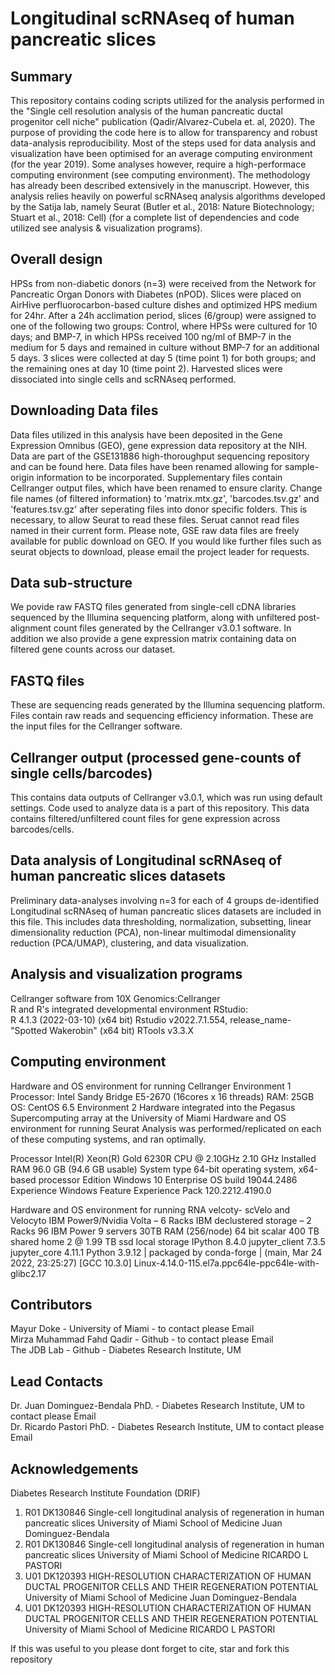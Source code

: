 # Longitudinal scRNAseq of human pancreatic slices

Summary
--------
This repository contains coding scripts utilized for the analysis performed in the "Single cell resolution analysis of the human pancreatic ductal progenitor cell niche" publication (Qadir/Alvarez-Cubela et. al, 2020). The purpose of providing the code here is to allow for transparency and robust data-analysis reproducibility. Most of the steps used for data analysis and visualization have been optimised for an average computing environment (for the year 2019). Some analyses however, require a high-performace computing environment (see computing environment). The methodology has already been described extensively in the manuscript. However, this analysis relies heavily on powerful scRNAseq analysis algorithms developed by the Satija lab, namely Seurat (Butler et al., 2018: Nature Biotechnology; Stuart et al., 2018: Cell) (for a complete list of dependencies and code utilized see analysis & visualization programs).

Overall design
----------------
HPSs from non-diabetic donors (n=3) were received from the Network for Pancreatic Organ Donors with Diabetes (nPOD). Slices were placed on AirHive perfluorocarbon-based culture dishes and optimized HPS medium for 24hr. After a 24h acclimation period, slices (6/group) were assigned to one of the following two groups: Control, where HPSs were cultured for 10 days; and BMP-7, in which HPSs received 100 ng/ml of BMP-7 in the medium for 5 days and remained in culture without BMP-7 for an additional 5 days. 3 slices were collected at day 5 (time point 1) for both groups; and the remaining ones at day 10 (time point 2). Harvested slices were dissociated into single cells and scRNAseq performed.

Downloading Data files
-----------------------------
Data files utilized in this analysis have been deposited in the Gene Expression Omnibus (GEO), gene expression data repository at the NIH. Data are part of the GSE131886 high-thoroughput sequencing repository and can be found here. Data files have been renamed allowing for sample-origin information to be incorporated. Supplementary files contain Cellranger output files, which have been renamed to ensure clarity. Change file names (of filtered information) to 'matrix.mtx.gz', 'barcodes.tsv.gz' and 'features.tsv.gz' after seperating files into donor specific folders. This is necessary, to allow Seurat to read these files. Seruat cannot read files named in their current form. Please note, GSE raw data files are freely available for public download on GEO. If you would like further files such as seurat objects to download, please email the project leader for requests.

Data sub-structure
------------------------
We povide raw FASTQ files generated from single-cell cDNA libraries sequenced by the Illumina sequencing platform, along with unfiltered post-alignment count files generated by the Cellranger v3.0.1 software. In addition we also provide a gene expression matrix containing data on filtered gene counts across our dataset.

FASTQ files
------------------
These are sequencing reads generated by the Illumina sequencing platform. Files contain raw reads and sequencing efficiency information. These are the input files for the Cellranger software.

Cellranger output (processed gene-counts of single cells/barcodes)
---------------------------------------------------
This contains data outputs of Cellranger v3.0.1, which was run using default settings. Code used to analyze data is a part of this repository. This data contains filtered/unfiltered count files for gene expression across barcodes/cells.

Data analysis of Longitudinal scRNAseq of human pancreatic slices datasets
----------------------------------------------------------------------------------------
Preliminary data-analyses involving n=3 for each of 4 groups de-identified Longitudinal scRNAseq of human pancreatic slices datasets are included in this file. This includes data thresholding, normalization, subsetting, linear dimensionality reduction (PCA), non-linear multimodal dimensionality reduction (PCA/UMAP), clustering, and data visualization.

Analysis and visualization programs
--------------------------------------------
Cellranger software from 10X Genomics:Cellranger  
R and R's integrated developmental environment RStudio:     
R 4.1.3 (2022-03-10) (x64 bit)
Rstudio v2022.7.1.554, release_name- "Spotted Wakerobin" (x64 bit)
RTools v3.3.X

Computing environment
-----------------------
Hardware and OS environment for running Cellranger
Environment 1
Processor: Intel Sandy Bridge E5-2670 (16cores x 16 threads)
RAM: 25GB
OS: CentOS 6.5
Environment 2
Hardware integrated into the Pegasus Supercomputing array at the University of Miami
Hardware and OS environment for running Seurat 
Analysis was performed/replicated on each of these computing systems, and ran optimally.

Processor	Intel(R) Xeon(R) Gold 6230R CPU @ 2.10GHz   2.10 GHz
Installed RAM	96.0 GB (94.6 GB usable)
System type	64-bit operating system, x64-based processor
Edition	Windows 10 Enterprise
OS build	19044.2486
Experience	Windows Feature Experience Pack 120.2212.4190.0

Hardware and OS environment for running RNA velcoty- scVelo and Velocyto
IBM Power9/Nvidia Volta – 6 Racks
IBM declustered storage – 2 Racks
96 IBM Power 9 servers
30TB RAM (256/node)
64 bit scalar
400 TB shared home
2 @ 1.99 TB ssd local storage
IPython             8.4.0
jupyter_client      7.3.5
jupyter_core        4.11.1
Python 3.9.12 | packaged by conda-forge | (main, Mar 24 2022, 23:25:27) [GCC 10.3.0]
Linux-4.14.0-115.el7a.ppc64le-ppc64le-with-glibc2.17

Contributors
------------------
Mayur Doke - University of Miami - to contact please Email  
Mirza Muhammad Fahd Qadir - Github - to contact please Email  
The JDB Lab - Github - Diabetes Research Institute, UM

Lead Contacts
---------------------
Dr. Juan Dominguez-Bendala PhD. - Diabetes Research Institute, UM to contact please Email                                                                                 
Dr. Ricardo Pastori PhD. - Diabetes Research Institute, UM  to contact please Email

Acknowledgements
-------------------
Diabetes Research Institute Foundation (DRIF) 
1) R01 DK130846	Single-cell longitudinal analysis of regeneration in human pancreatic slices	University of Miami School of Medicine	Juan Dominguez-Bendala    
2) R01 DK130846	Single-cell longitudinal analysis of regeneration in human pancreatic slices	University of Miami School of Medicine	RICARDO L PASTORI  
3) U01 DK120393	HIGH-RESOLUTION CHARACTERIZATION OF HUMAN DUCTAL PROGENITOR CELLS AND THEIR REGENERATION POTENTIAL	University of Miami School of Medicine	Juan Dominguez-Bendala  
4) U01 DK120393	HIGH-RESOLUTION CHARACTERIZATION OF HUMAN DUCTAL PROGENITOR CELLS AND THEIR REGENERATION POTENTIAL	University of Miami School of Medicine	RICARDO L PASTORI 

If this was useful to you please dont forget to cite, star and fork this repository
